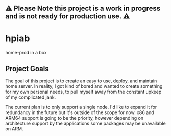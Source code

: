 ## ⚠️ Please Note this project is a work in progress and is not ready for production use. ⚠️

# hpiab

home-prod in a box

## Project Goals

The goal of this project is to create an easy to use, deploy, and maintain home server. In reality, I got kind of bored and wanted to create something for my own personal needs, to pull myself away from the constant upkeep of my complicated jank.

The current plan is to only support a single node. I'd like to expand it for redundancy in the future but it's outside of the scope for now. x86 and ARM64 support is going to be the priority, however depending on architecture support by the applications some packages may be unavailable on ARM.
